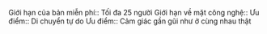 Giới hạn của bản miễn phí:: Tối đa 25 người
Giới hạn về mặt công nghệ:: 
Ưu điểm:: Di chuyển tự do
Ưu điểm:: Cảm giác gần gũi như ở cùng nhau thật
